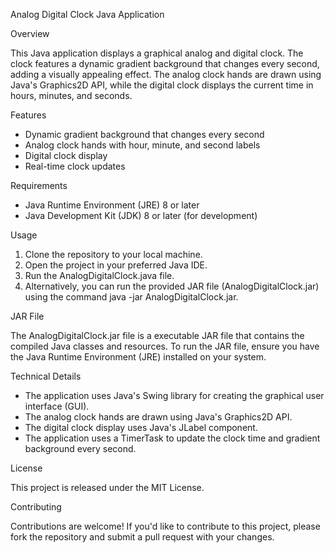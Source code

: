 Analog Digital Clock Java Application

Overview

This Java application displays a graphical analog and digital clock. The clock features a dynamic gradient background that changes every second, adding a visually appealing effect. The analog clock hands are drawn using Java's Graphics2D API, while the digital clock displays the current time in hours, minutes, and seconds.

Features

- Dynamic gradient background that changes every second
- Analog clock hands with hour, minute, and second labels
- Digital clock display
- Real-time clock updates

Requirements

- Java Runtime Environment (JRE) 8 or later
- Java Development Kit (JDK) 8 or later (for development)

Usage

1. Clone the repository to your local machine.
2. Open the project in your preferred Java IDE.
3. Run the AnalogDigitalClock.java file.
4. Alternatively, you can run the provided JAR file (AnalogDigitalClock.jar) using the command java -jar AnalogDigitalClock.jar.

JAR File

The AnalogDigitalClock.jar file is a executable JAR file that contains the compiled Java classes and resources. To run the JAR file, ensure you have the Java Runtime Environment (JRE) installed on your system.

Technical Details

- The application uses Java's Swing library for creating the graphical user interface (GUI).
- The analog clock hands are drawn using Java's Graphics2D API.
- The digital clock display uses Java's JLabel component.
- The application uses a TimerTask to update the clock time and gradient background every second.

License

This project is released under the MIT License.

Contributing

Contributions are welcome! If you'd like to contribute to this project, please fork the repository and submit a pull request with your changes.

